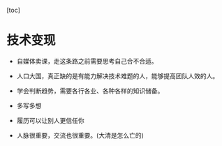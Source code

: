 [toc]

# 技术变现

- 自媒体卖课，走这条路之前需要思考自己合不合适。
- 人口大国，真正缺的是有能力解决技术难题的人，能够提高团队人效的人。

- 学会判断趋势，需要各行各业、各种各样的知识储备。
- 多写多想
- 履历可以让别人更信任你
- 人脉很重要，交流也很重要。(大清是怎么亡的)